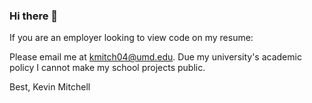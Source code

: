 ### Hi there 👋
If you are an employer looking to view code on my resume:  

Please email me at kmitch04@umd.edu. Due my university's academic policy I cannot make my school projects public.  

Best, Kevin Mitchell
<!--
**KevinMtchll/KevinMtchll** is a ✨ _special_ ✨ repository because its `README.md` (this file) appears on your GitHub profile.

Here are some ideas to get you started:
- 🔭 I’m currently working on ...
- 🌱 I’m currently learning ...
- 👯 I’m looking to collaborate on ...
- 🤔 I’m looking for help with ...
- 💬 Ask me about ...
- 📫 How to reach me: ...
- 😄 Pronouns: ...
- ⚡ Fun fact: ...
-->
